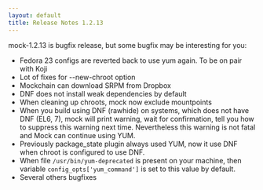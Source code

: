 ```yaml
---
layout: default
title: Release Notes 1.2.13
---
```


mock-1.2.13 is bugfix release, but some bugfix may be interesting for you:

* Fedora 23 configs are reverted back to use yum again. To be on pair
with Koji
* Lot of fixes for --new-chroot option
* Mockchain can download SRPM from Dropbox
* DNF does not install weak dependencies by default
* When cleaning up chroots, mock now exclude mountpoints
* When you build using DNF (rawhide) on systems, which does not have DNF (EL6, 7), mock will print warning, wait for confirmation, tell you how to suppress this warning next time. Nevertheless this warning is not fatal and Mock can continue using YUM.
* Previously package_state plugin always used YUM, now it use DNF when chroot is configured to use DNF.
* When file `/usr/bin/yum-deprecated` is present on your machine, then variable `config_opts['yum_command']` is set to this value by default.
* Several others bugfixes﻿
